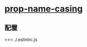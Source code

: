 
# [prop-name-casing](https://eslint.vuejs.org/rules/prop-name-casing.html)

## 配置

<<< ./.eslintrc.js
        